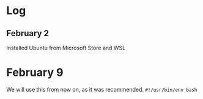 # Log

## February 2

Installed Ubuntu from Microsoft Store and WSL

# February 9

We will use this from now on, as it was recommended.
`#!/usr/bin/env bash`
